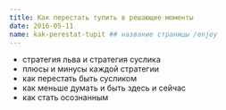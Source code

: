 ```yaml
---
title: Как перестать тупить в решающие моменты
date: 2016-05-11
name: kak-perestat-tupit ## название страницы /enjoy
---
```


- стратегия льва и стратегия суслика
- плюсы и минусы каждой стратегии
- как перестать быть сусликом
- как меньше думать и быть здесь и сейчас
- как стать осознанным